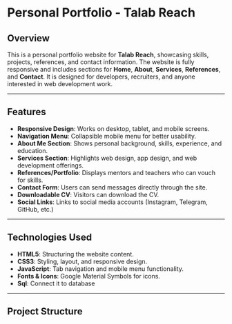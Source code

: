 # Personal Portfolio - Talab Reach

## Overview
This is a personal portfolio website for **Talab Reach**, showcasing skills, projects, references, and contact information. The website is fully responsive and includes sections for **Home**, **About**, **Services**, **References**, and **Contact**. It is designed for developers, recruiters, and anyone interested in web development work.

---

## Features
- **Responsive Design**: Works on desktop, tablet, and mobile screens.
- **Navigation Menu**: Collapsible mobile menu for better usability.
- **About Me Section**: Shows personal background, skills, experience, and education.
- **Services Section**: Highlights web design, app design, and web development offerings.
- **References/Portfolio**: Displays mentors and teachers who can vouch for skills.
- **Contact Form**: Users can send messages directly through the site.
- **Downloadable CV**: Visitors can download the CV.
- **Social Links**: Links to social media accounts (Instagram, Telegram, GitHub, etc.)

---

## Technologies Used
- **HTML5**: Structuring the website content.
- **CSS3**: Styling, layout, and responsive design.
- **JavaScript**: Tab navigation and mobile menu functionality.
- **Fonts & Icons**: Google Material Symbols for icons.
- **Sql**: Connect it to database 

---

## Project Structure


